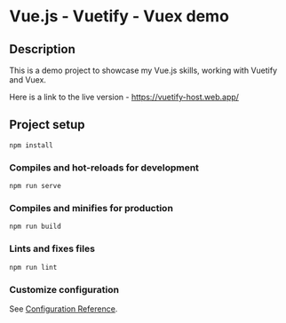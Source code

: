 # Vue.js - Vuetify -  Vuex demo

## Description
This is a demo project to showcase my Vue.js skills, working with Vuetify and Vuex.

Here is a link to the live version - https://vuetify-host.web.app/

## Project setup

```
npm install
```

### Compiles and hot-reloads for development

```
npm run serve
```

### Compiles and minifies for production

```
npm run build
```

### Lints and fixes files

```
npm run lint
```

### Customize configuration

See [Configuration Reference](https://cli.vuejs.org/config/).
